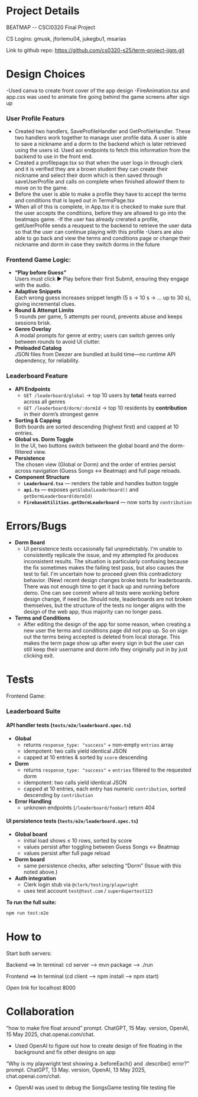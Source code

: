 # Project Details
BEATMAP -- CSCI0320 Final Project

CS Logins: gmusk, jforlemu04, jukegbu1, msarias

Link to github repo: https://github.com/cs0320-s25/term-project-jjgm.git


# Design Choices
-Used canva to create front cover of the app design
-FireAnimation.tsx and app.css was used to animate fire going behind the game screens after sign up

### User Profile Featurs
- Created two handlers, SaveProfileHandler and GetProfileHandler. These two handlers work together to manage user profile data. A 
user is able to save a nickname and a dorm to the backend which is later retrieved using the users id. Used aoi endpoints to fetch
this information from the backend to use in the front end. 
- Created a profilepage.tsx so that when the user logs in through clerk and it is verified they are a brown student they can
create their nickname and select their dorm which is then saved through saveUserProfile and calls on complete when finished allowinf them to
move on to the game.
- Before the user is able to make a profile they have to accept the terms and conditions that is layed out in TermsPage.tsx
- When all of this is complete, in App.tsx it is checked to make sure that the user accepts the conditions, before they are allowed to go
into the beatmaps game.
-If the user has already crerated a profile, getUserProfile sends a reuquest to the backend to retrieve the user data so that the user
can continue playing with this profile
-Users are also able to go back and view the terms and conditions page or change their nickname and dorm in case they switch dorms in the 
future

### Frontend Game Logic: 
- **“Play before Guess”**  
  Users must click ▶️ Play before their first Submit, ensuring they engage with the audio.  
- **Adaptive Snippets**  
  Each wrong guess increases snippet length (5 s → 10 s → … up to 30 s), giving incremental clues.  
- **Round & Attempt Limits**  
  5 rounds per game, 5 attempts per round, prevents abuse and keeps sessions brisk.  
- **Genre Overlay**  
  A modal prompts for genre at entry; users can switch genres only between rounds to avoid UI clutter.  
- **Preloaded Catalog**  
  JSON files from Deezer are bundled at build time—no runtime API dependency, for reliability.


### Leaderboard Feature  
- **API Endpoints**  
  - `GET /leaderboard/global` → top 10 users by **total** heats earned across all genres  
  - `GET /leaderboard/dorm/:dormId` → top 10 residents by **contribution** in their dorm’s strongest genre  
- **Sorting & Capping**  
  Both boards are sorted descending (highest first) and capped at 10 entries.  
- **Global vs. Dorm Toggle**  
  In the UI, two buttons switch between the global board and the dorm-filtered view.  
- **Persistence**  
  The chosen view (Global or Dorm) and the order of entries persist across navigation (Guess Songs ↔ Beatmap) and full page reloads.  
- **Component Structure**  
  - **`Leaderboard.tsx`** — renders the table and handles button toggle  
  - **`api.ts`** — exposes `getGlobalLeaderboard()` and `getDormLeaderboard(dormId)`  
  - **`FirebaseUtilities.getDormLeaderboard`** — now sorts by `contribution` 

# Errors/Bugs

- **Dorm Board**
    - UI persistence tests occasionally fail unpredictably. I'm unable to consistently replicate the issue, and my attempted fix produces inconsistent results. The situation is particularly confusing because the fix sometimes makes the failing test pass, but also causes the test to fail. I'm uncertain how to proceed given this contradictory behavior. (New) recent design changes broke tests for leaderboards. There was not enough time to get it back up and running before demo. One can see commit where all tests were working before design change, if need be. Should note, leaderboards are not broken themselves, but the structure of the tests no longer aligns with the design of the web app, thus majority can no longer pass.
- **Terms and Conditions**
   - After editing the design of the app for some reason, when creating a new user the terms and conditions page did not pop up. So on sign out the terms being accepted is deleted from local storage. This makes the term page show up after every sign in but the user can still keep their username and dorm info they originally put in by just clicking exit. 


# Tests
Frontend Game: 

### Leaderboard Suite  
#### API handler tests (`tests/e2e/leaderboard.spec.ts`)
- **Global**  
  - returns `response_type: "success"` + non-empty `entries` array  
  - idempotent: two calls yield identical JSON  
  - capped at 10 entries & sorted by `score` descending  
- **Dorm**  
  - returns `response_type: "success"` + `entries` filtered to the requested dorm  
  - idempotent: two calls yield identical JSON  
  - capped at 10 entries, each entry has numeric `contribution`, sorted descending by `contribution`  
- **Error Handling**  
  - unknown endpoints (`/leaderboard/foobar`) return 404

#### UI persistence tests (`tests/e2e/leaderboard.spec.ts`)
- **Global board**  
  - initial load shows ≤ 10 rows, sorted by score  
  - values persist after toggling between Guess Songs ↔ Beatmap  
  - values persist after full page reload  
- **Dorm board**  
  - same persistence checks, after selecting “Dorm” (Issue with this noted above.) 
- **Auth integration**  
  - Clerk login stub via `@clerk/testing/playwright`  
  - uses test account `test@test.com` / `superdupertest123`  

**To run the full suite:**
```bash
npm run test:e2e
```

# How to
Start both servers:

Backend ==> In terminal: cd server --> mvn package --> ./run

Frontend ==> In terminal (cd client --> npm install --> npm start)

Open link for localhost 8000 

# Collaboration
“how to make fire float around” prompt. ChatGPT, 15 May. version, OpenAI, 15 May 2025, chat.openai.com/chat.
- Used OpenAI to figure out how to create design of fire floating in the background and fix other designs on app

“Why is my playwright test showing a .beforeEach() and .describe() error?” prompt. ChatGPT, 13 May. version, OpenAI, 13 May 2025, chat.openai.com/chat.
- OpenAI was used to debug the SongsGame testing file testing file
